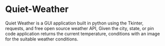 # Quiet-Weather
Quiet Weather is a GUI application built in python using the Tkinter, requests, and free open source weather API, Given the city, state, or pin code application returns the current temperature, conditions with an image for the suitable weather conditions.
